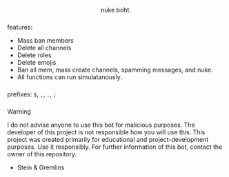 <p align="center">
nuke boht.
</p>

###

features:

- Mass ban members
- Delete all channels
- Delete roles
- Delete emojis
- Ban all mem, mass create channels, spamming messages, and nuke.
- All functions can run simulatanously.

###

prefixes: `$`, `,`, `.`, `;`

###

> [!WARNING]
> I do not advise anyone to use this bot for malicious purposes. The developer of this project is not responsible how you will use this.
> This project was created primarily for educational and project-development purposes. Use it responsibly.
> For further information of this bot, contact the owner of this repository.

- Stein & Gremlins
